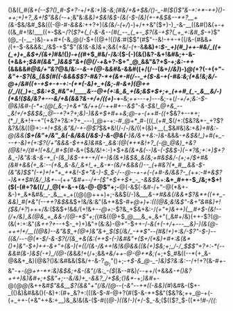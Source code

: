 ()&((*_#(&+(--$?()_#-$+?-*+/_+&:+)&-&;(#&/+&+$&/()-_-#($()$"&-+:+*-++)()-++;+)+?_&+!$"&&(-_-+;&"&:_&&)+$&!&$-(&(-$-(&)(+-*&$&--*+?__+(&-_$&/&#_$&(((-@-#_-&&&:_++?+)(_&(&/-(+/_)-)+/++&"($+)-)_-&-__((&#()&(+-+((&_#+!&!___((+-$&$-/$?(_$?+(_(-&-&--(#(_--_(_+-_$?(&-+$?(_+_+:&#_$_-+)$"(@_-(-__-)&)-++#+(-&_@(/-$+((@+!(_()&:_#($$"(#$"--&!-++-+((/&-(#&&_+(_(+-$-&&&&:_/&$-+$"$"_(&!&-&)&_+;&*&*(+&/_-(_+-&__&&)+:_$-_+)(#_)++-#&/_((+(_+)+_&$+/(&+)_#&!()_)-+((_#+$_#&/-/&:($-(-)(&()&?-&+!&#&;+-&-(+&&+;_$&#(&&"_)&&$"&+(@(/-+_&+?-$+"_@_&&"&?+$-*+;&:-++*(&&&&#_@&/+"&?_@&/&:_--&-+(@_-&_&#_&-&&#((+/(/--(&+/_/&)_)-)_@(_+?(-+(+"-_&"+-$?(&_(&$(#(*(-&&&$$?-#&?-*+(&*-#(/--_+($-&-+(*-#&:&;(*&!&;&/-@+/&#((+-+$+-+-+:-(+*(-&)+_+(&;-#-&+)(@++(/_/((_)+:_$&:+$_#&"+!____&--@+(+:&_&_+(&;&$+$+;+_(++#_(_-_&__&/-)(*&!($&/&?+---&/+&(&&?&-+/+/((+)_-+-__&;+*+---+)---*&;-+(/-*+/+;&:-$-@&)&#-(-*+:(@(_&;-)+&+"&/++(/-++#+--&$"-&-$&!_@+&_--_&!+/+$&$&;_@--+?+?+;&)-)&&+$+#+*+*&;_@_-_+_-(++#-((*+$&?+--*+;(*_/_&+!+-+"(+&?+?&:+?+_---)_@+-+:-#_@+*_#-(((_(+#_$(/+:($&?&*-_+?$?&?&(&((@+:_-+!+$&;&"&/-+-@$?_$&*&!(/-/-/&/((+(&)+__(_$&#&)&:+_&)+#&:-@(*&&(__$+(&"+/&"_&(-&/&&(/&$-)-&-@&(__-)&/&*++&:-)&-_&&&-*+&_$&!_)+#(+_---+-&)+(+:$?(/+"&_&&-$++&)&#&-_&&:(@(*+*&!+?_(-@_@&)_+&?(@&!+/(#+!(+&/_#+$(#-*&+($&/&!+:-)+$+*&(_&+_&(-_-)&_-(-$&$-)($-*$?&;+:+)_$+?&_-)&"&:&-&-+_(-(&_)&$-++-+/(+-)&(&+_)&$&_&(&;+#&$&/-(+;+/_$+#&(&#+&&(+_&:--(+&_&-&/_&+!_+_&-*-(&/+&&&()--_(+#&?(*_#__&&-$-(&"&)_$$"(-+)+!+"+_+*&!-$+"&-_)-$_$-/--_@--+-+(-(+#_-&/_&&?-_(*+*+:-#+&$?-)&*+$_#(_&/_)&*_+_--(+*+"&#+--/_+-($"+$_++$+_-_-&&$&*+:__&+_#++-$_/&;+$+!($(-(#+?&((/_/_@(*-&-+(&-@-@$"+;-__@(-&$(-&#-/+"-@(*&+-&-)+_&*&#&;_-_&__+_+((@(@+++)+;-&&$(/-)&*____&-+#&&(/&&+_$?&*+((++_-&&)_#(*&"(--++?&$&*&$+!&/&:&"(&+*&$-#_+___@+)+:(((@&;&!&_$"-&+"&#&)+!($&/+?_)+++/&:($&$+!&_&/_(+!&+-_-@+:_-$?&_+$&+&:-/_(+"+)&++)(__#+$-(&!--(/+/&)_&(@&_+_&&-/(@-*$"+;(_(#&((@+$_@___&_+_&+"(_&#+/&)(++-$?(@-(&(+:+:&"(*&++?+--*+$-_+)+)&"+(&:&)-@+"-$++-/-*&(+(-_+/+---__&)-)(&(@-++_+!+/__((_@&)--&"&$_+(@+)&"&+_$($(/&/_-+*$"--(#&!+)+:&/-$$?$"-$-)--((&/---@(*-$_/_-&-$?(/(&_+&(&:(++$-(-)&#&"_+($+/(*&)+#+:&(&*()+)&"-$+)++-&+"+(_&_-_)(+_((/(&-/&$+$+!&!_&_@_&_&((&(+)_$&;+;_/-/_$_$$"+?+:-*(--&&#(&-)&$(-+)_/(@-(&*&_&!+_(/+;&&_+&/++-@-@+*&;(_+;+$_#&((--*(+_&-@&&+_&)(@&?()&:&#&&($&/+-&-$?_@_)$"()+;-_+$-&_@-_-)&)$?&:&:--_/+!+?(&-#_+_-&"-+_-(@++-*+:&)&$&;+&-(&"(/&:_-($_(&--#&)_(--+_+/(+&&_&-+()&?+++)&)&#+;+$&"+;--&/&)+_-&&?_/+$&;()&*_-+;_)&#_+-@(@_@(_&++&_#$"&&__$?(&&"+"(/&/(@_--(_-&"--+*((-&&)(#_)&#&-($+-_(()&)&#&&()(-&)+:(#+_&?+:(((&-$-#-@+?(#($-&-*+$&"($&?&;++_@-+(-(+_++-(+&"++&:+__)&_&!&(&-($-#((_@-)((&!-)(+_/-$_-&;($(($?_$-$($(*+!_#-/((_:
